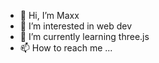 - 👋 Hi, I’m Maxx
- 👀 I’m interested in web dev
- 🌱 I’m currently learning three.js
- 📫 How to reach me ...

<!---
sanjaysarena/sanjaysarena is a ✨ special ✨ repository because its `README.md` (this file) appears on your GitHub profile.
You can click the Preview link to take a look at your changes.
--->
